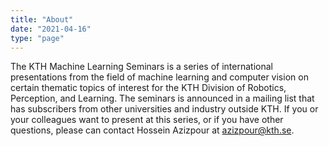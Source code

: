 ```yaml
---
title: "About"
date: "2021-04-16"
type: "page"
---
```


The KTH Machine Learning Seminars is a series of international presentations from the field of machine learning and computer vision on certain thematic topics of interest for the KTH Division of Robotics, Perception, and Learning. The seminars is announced in a mailing list that has subscribers from other universities and industry outside KTH. If you or your colleagues want to present at this series, or if you have other questions, please can contact Hossein Azizpour at azizpour@kth.se.
